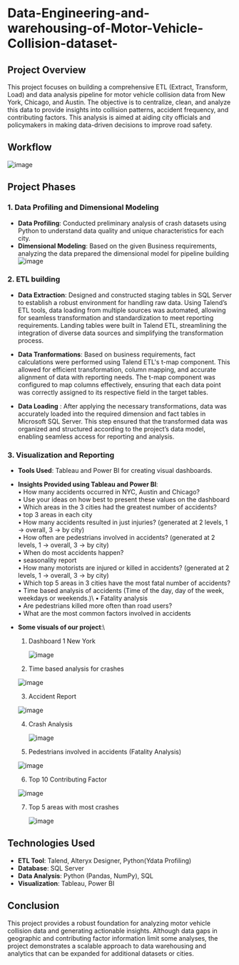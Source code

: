 # Data-Engineering-and-warehousing-of-Motor-Vehicle-Collision-dataset-
## Project Overview
This project focuses on building a comprehensive ETL (Extract, Transform, Load) and data analysis pipeline for motor vehicle collision data from New York, Chicago, and Austin. The objective is to centralize, clean, and analyze this data to provide insights into collision patterns, accident frequency, and contributing factors. This analysis is aimed at aiding city officials and policymakers in making data-driven decisions to improve road safety.
## Workflow

![image](https://github.com/user-attachments/assets/ed9bf710-c2b6-4048-b5ed-5da1e1c0720b)

## Project Phases

### 1. Data Profiling and Dimensional Modeling
- **Data Profiling**: Conducted preliminary analysis of crash datasets using Python to understand data quality and unique characteristics for each city.
- **Dimensional Modeling**: Based on the given Business requirements, analyzing the data prepared the dimensional model for pipeline building
![image](https://github.com/user-attachments/assets/84c56233-ce53-48b2-af52-5211eb76d916)

### 2. ETL building
 - **Data Extraction**:  Designed and constructed staging tables in SQL Server to establish a robust environment for handling raw data. Using Talend’s ETL tools, data loading from multiple sources was automated, allowing for seamless transformation and standardization to meet reporting requirements. Landing tables were built in Talend ETL, streamlining the integration of diverse data sources and simplifying the transformation process.
   
- **Data Tranformations**: Based on business requirements, fact calculations were performed using Talend ETL's t-map component. This allowed for efficient transformation, column mapping, and accurate alignment of data with reporting needs. The t-map component was configured to map columns effectively, ensuring that each data point was correctly assigned to its respective field in the target tables.

- **Data Loading** : After applying the necessary transformations, data was accurately loaded into the required dimension and fact tables in Microsoft SQL Server. This step ensured that the transformed data was organized and structured according to the project’s data model, enabling seamless access for reporting and analysis.
### 3. Visualization and Reporting

- **Tools Used**: Tableau and Power BI for creating visual dashboards.
 
- **Insights Provided using Tableau and Power BI**:\
    • How many accidents occurred in NYC, Austin and Chicago?\
    • Use your ideas on how best to present these values on the dashboard\
    • Which areas in the 3 cities had the greatest number of accidents?\
    • top 3 areas in each city\
    • How many accidents resulted in just injuries? (generated at 2 levels, 1 -> overall, 3 -> by city)\
    • How often are pedestrians involved in accidents? (generated at 2 levels, 1 -> overall, 3 -> by city)\
    • When do most accidents happen?\
    • seasonality report\
    • How many motorists are injured or killed in accidents? (generated at 2 levels, 1 -> overall, 3 -> by city)\
    • Which top 5 areas in 3 cities have the most fatal number of accidents?\
    • Time based analysis of accidents (Time of the day, day of the week, weekdays or weekends.)\ 
    • Fatality analysis\
    • Are pedestrians killed more often than road users?\
    • What are the most common factors involved in accidents

- **Some visuals of our project**:\

  1. Dashboard 1 New York

     ![image](https://github.com/user-attachments/assets/cc016882-5447-4666-9d91-ab30c57e1785)

  2.	Time based analysis for crashes
     
     ![image](https://github.com/user-attachments/assets/fc744424-f95e-4cd7-8866-35b696f2cffe)
  
  3.	Accident Report
 
     ![image](https://github.com/user-attachments/assets/a1fe491c-8d95-43f7-9b0a-2926b96ff284)

  4. Crash Analysis

     ![image](https://github.com/user-attachments/assets/f4c027d3-3b48-41a3-97a2-0952605787c6)

  5.	Pedestrians involved in accidents (Fatality Analysis)
     
     ![image](https://github.com/user-attachments/assets/3969bca7-f4ad-4c1c-bac8-b9ada90e08d3)

  6.	Top 10 Contributing Factor
 
     ![image](https://github.com/user-attachments/assets/74ea3b80-93a2-4ec8-b204-60df29d4b79e)

  7. Top 5 areas with most crashes

     ![image](https://github.com/user-attachments/assets/da63d2f7-f70b-435f-8f35-e2cbc4e8c387)

## Technologies Used
- **ETL Tool**: Talend, Alteryx Designer, Python(Ydata Profiling)
- **Database**: SQL Server
- **Data Analysis**: Python (Pandas, NumPy), SQL
- **Visualization**: Tableau, Power BI

## Conclusion
This project provides a robust foundation for analyzing motor vehicle collision data and generating actionable insights. Although data gaps in geographic and contributing factor information limit some analyses, the project demonstrates a scalable approach to data warehousing and analytics that can be expanded for additional datasets or cities.

